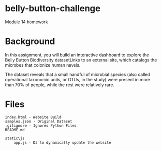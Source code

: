 # belly-button-challenge
Module 14 homework


# Background
In this assignment, you will build an interactive dashboard to explore the Belly Button Biodiversity datasetLinks to an external site, which catalogs the microbes that colonize human navels.

The dataset reveals that a small handful of microbial species (also called operational taxonomic units, or OTUs, in the study) were present in more than 70% of people, while the rest were relatively rare.

# Files
    index.html - Website Build
    samples.json - Original Dataset
    .gitignore - Ignores Python Files
    README.md
    
    static\js
        app.js - D3 to dynamically update the website


